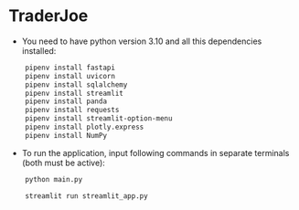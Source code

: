# TraderJoe

- You need to have python version 3.10
and all this dependencies installed:
```bash 
    pipenv install fastapi
    pipenv install uvicorn
    pipenv install sqlalchemy
    pipenv install streamlit
    pipenv install panda 
    pipenv install requests
    pipenv install streamlit-option-menu
    pipenv install plotly.express
    pipenv install NumPy
```

- To run the application, input following commands in separate terminals (both must be active):
```bash
    python main.py  
```
```bash
    streamlit run streamlit_app.py      
```

